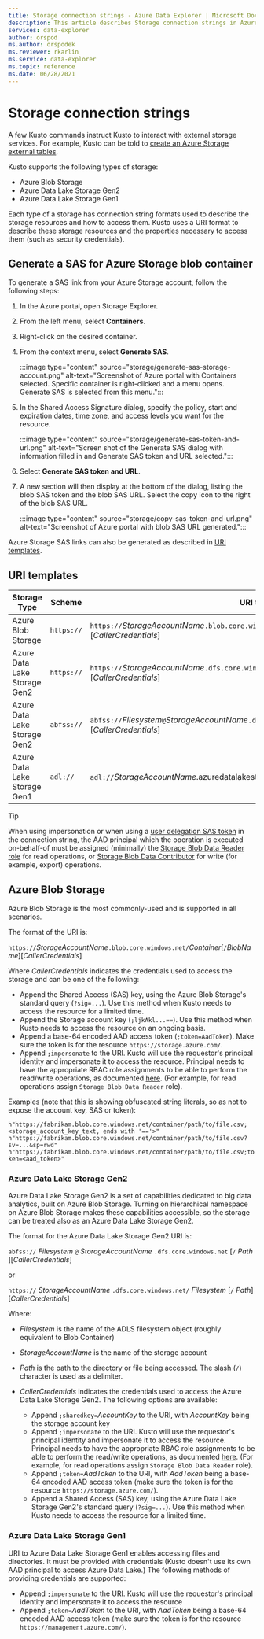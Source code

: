 ```yaml
---
title: Storage connection strings - Azure Data Explorer | Microsoft Docs
description: This article describes Storage connection strings in Azure Data Explorer.
services: data-explorer
author: orspod
ms.author: orspodek
ms.reviewer: rkarlin
ms.service: data-explorer
ms.topic: reference
ms.date: 06/28/2021
---
```

# Storage connection strings

A few Kusto commands instruct Kusto to interact with external storage services. For example, Kusto can be told to [create an Azure Storage external tables](../../management/external-tables-azurestorage-azuredatalake.md).

Kusto supports the following types of storage:

* Azure Blob Storage
* Azure Data Lake Storage Gen2
* Azure Data Lake Storage Gen1

Each type of a storage has connection string formats
used to describe the storage resources and how to access them.
Kusto uses a URI format to describe these storage resources and the properties
necessary to access them (such as security credentials).

## Generate a SAS for Azure Storage blob container

To generate a SAS link from your Azure Storage account, follow the following steps:


1. In the Azure portal, open Storage Explorer.
1. From the left menu, select **Containers**.
1. Right-click on the desired container.
1. From the context menu, select **Generate SAS**.

   :::image type="content" source="storage/generate-sas-storage-account.png" alt-text="Screenshot of Azure portal with Containers selected. Specific container is right-clicked and a menu opens. Generate SAS is selected from this menu.":::

1. In the Shared Access Signature dialog, specify the policy, start and expiration dates, time zone, and access levels you want for the resource.

    :::image type="content" source="storage/generate-sas-token-and-url.png" alt-text="Screen shot of the Generate SAS dialog with information filled in and Generate SAS token and URL selected.":::

1. Select **Generate SAS token and URL**.
1. A new section will then display at the bottom of the dialog, listing the blob SAS token and the blob SAS URL. Select the copy icon to the right of the blob SAS URL.

   :::image type="content" source="storage/copy-sas-token-and-url.png" alt-text="Screenshot of Azure portal with blob SAS URL generated.":::

Azure Storage SAS links can also be generated as described in [URI templates](#uri-templates).

## URI templates

|Storage Type                  |Scheme    |URI template                          |
|------------------------------|----------|--------------------------------------|
|Azure Blob Storage            |`https://`|`https://`*StorageAccountName*`.blob.core.windows.net/`*Container*[`/`*BlobName*][*CallerCredentials*]|
|Azure Data Lake Storage Gen2  |`https://`|`https://`*StorageAccountName*`.dfs.core.windows.net/`*Filesystem*[`/`*PathToDirectoryOrFile*][*CallerCredentials*]|
|Azure Data Lake Storage Gen2  |`abfss://`|`abfss://`*Filesystem*`@`*StorageAccountName*`.dfs.core.windows.net/`[*PathToDirectoryOrFile*][*CallerCredentials*]|
|Azure Data Lake Storage Gen1  |`adl://`  |`adl://`*StorageAccountName*.azuredatalakestore.net/*PathToDirectoryOrFile*[*CallerCredentials*]|

> [!TIP]
> When using impersonation or when using a [user delegation SAS token](/rest/api/storageservices/create-user-delegation-sas) in the connection string, the AAD principal which the operation is executed on-behalf-of must be assigned (minimally) the [Storage Blob Data Reader role](/azure/role-based-access-control/built-in-roles#storage-blob-data-reader) for read operations, or [Storage Blob Data Contributor](/azure/role-based-access-control/built-in-roles#storage-blob-data-contributor) for write (for example, export) operations.

## Azure Blob Storage

Azure Blob Storage is the most commonly-used and is supported in all scenarios.

The format of the URI is:

`https://`*StorageAccountName*`.blob.core.windows.net/`*Container*[`/`*BlobName*][*CallerCredentials*]

Where *CallerCredentials* indicates the credentials used to access the storage and can be one of the following:
* Append the Shared Access (SAS) key, using the Azure Blob Storage's standard query (`?sig=...`). Use this method when Kusto needs to access the
  resource for a limited time.
* Append the Storage account key (`;ljkAkl...==`). Use this method when Kusto needs to access the resource on an ongoing basis.
* Append a base-64 encoded AAD access token (`;token=AadToken`). Make sure the token is for the resource `https://storage.azure.com/`.
* Append `;impersonate` to the URI. Kusto will use the requestor's principal identity and impersonate it to access the resource. Principal needs to have the appropriate RBAC role assignments to be able to perform the read/write operations, as documented [here](/azure/storage/blobs/data-lake-storage-access-control). (For example, for read operations assign `Storage Blob Data Reader` role).

Examples (note that this is showing obfuscated string literals, so as not to expose the account key, SAS or token):

`h"https://fabrikam.blob.core.windows.net/container/path/to/file.csv;<storage_account_key_text, ends with '=='>"`
`h"https://fabrikam.blob.core.windows.net/container/path/to/file.csv?sv=...&sp=rwd"` 
`h"https://fabrikam.blob.core.windows.net/container/path/to/file.csv;token=<aad_token>"` 


### Azure Data Lake Storage Gen2

Azure Data Lake Storage Gen2 is a set of capabilities dedicated to big data analytics, built on Azure Blob Storage. Turning on hierarchical namespace on Azure Blob Storage makes these capabilities accessible, so the storage can be treated also as an Azure Data Lake Storage Gen2.

The format for the Azure Data Lake Storage Gen2 URI is:

`abfss://` *Filesystem* `@` *StorageAccountName* `.dfs.core.windows.net` [`/` *Path* ][*CallerCredentials*]

or

`https://` *StorageAccountName* `.dfs.core.windows.net/` *Filesystem* [`/` *Path*][*CallerCredentials*]

Where:

* _Filesystem_ is the name of the ADLS filesystem object (roughly equivalent to Blob Container)
* _StorageAccountName_ is the name of the storage account
* _Path_ is the path to the directory or file being accessed.
  The slash (`/`) character is used as a delimiter.
* _CallerCredentials_ indicates the credentials used to access the Azure Data Lake Storage Gen2. The following options are available: 
  
   * Append `;sharedkey=`*AccountKey* to the URI, with _AccountKey_ being the storage account key
   * Append `;impersonate` to the URI. Kusto will use the requestor's principal identity and impersonate it to access the resource. Principal needs to have the appropriate RBAC role assignments to be able to perform the read/write operations, as documented [here](/azure/storage/blobs/data-lake-storage-access-control). (For example, for read operations assign `Storage Blob Data Reader` role).
   * Append `;token=`*AadToken* to the URI, with _AadToken_ being a base-64 encoded AAD access token (make sure the token is for the resource `https://storage.azure.com/`).
   * Append a Shared Access (SAS) key, using the Azure Data Lake Storage Gen2's standard query (`?sig=...`). Use this method when Kusto needs to access the resource for a limited time.


### Azure Data Lake Storage Gen1

URI to Azure Data Lake Storage Gen1 enables accessing files and directories. It must be provided with credentials (Kusto doesn't use its own AAD principal to
access Azure Data Lake.) The following methods of providing credentials are
supported:

* Append `;impersonate` to the URI. Kusto will use the requestor's principal
  identity and impersonate it to access the resource
* Append `;token=`*AadToken* to the URI, with *AadToken* being a base-64
  encoded AAD access token (make sure the token is for the resource `https://management.azure.com/`).
